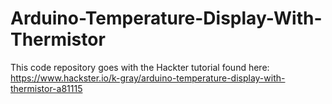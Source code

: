 # Arduino-Temperature-Display-With-Thermistor

This code repository goes with the Hackter tutorial found here:
https://www.hackster.io/k-gray/arduino-temperature-display-with-thermistor-a81115
